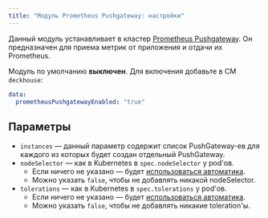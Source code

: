 ```yaml
---
title: "Модуль Prometheus Pushgateway: настройки"
---
```


Данный модуль устанавливает в кластер [Prometheus Pushgateway](https://github.com/prometheus/pushgateway). Он предназначен для приема метрик от приложения и отдачи их Prometheus.

Модуль по умолчанию **выключен**. Для включения добавьте в CM `deckhouse`:

```yaml
data:
  prometheusPushgatewayEnabled: "true"
```

## Параметры

* `instances` — данный параметр содержит список PushGateway-ев для каждого из которых будет создан отдельный PushGateway.
* `nodeSelector` — как в Kubernetes в `spec.nodeSelector` у pod'ов.
    * Если ничего не указано — будет [использоваться автоматика](/overview.html#выделение-узлов-под-определенный-вид-нагрузки).
    * Можно указать `false`, чтобы не добавлять никакой nodeSelector.
* `tolerations` — как в Kubernetes в `spec.tolerations` у pod'ов.
    * Если ничего не указано — будет [использоваться автоматика](/overview.html#выделение-узлов-под-определенный-вид-нагрузки).
    * Можно указать `false`, чтобы не добавлять никакие toleration'ы.

